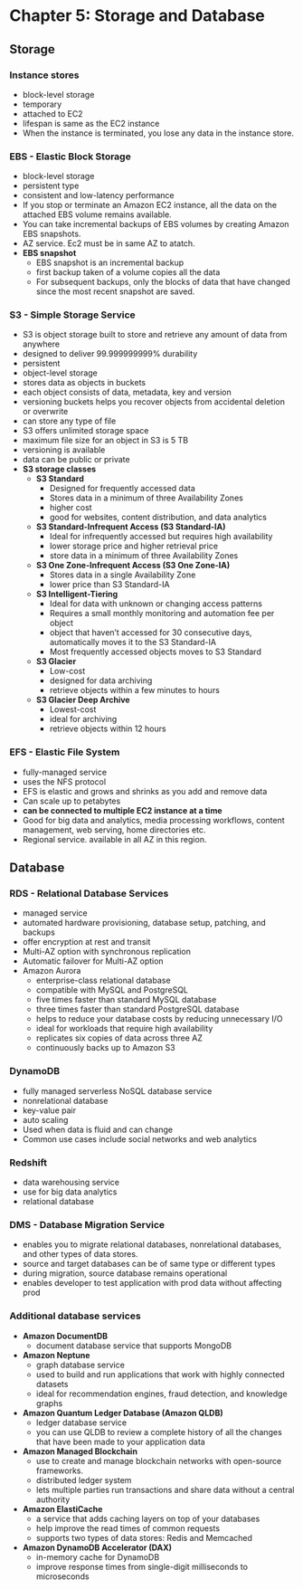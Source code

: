 # Chapter 5: Storage and Database


## Storage

### Instance stores
  - block-level storage
  - temporary
  - attached to EC2
  - lifespan is same as the EC2 instance
  - When the instance is terminated, you lose any data in the instance store.

### EBS - Elastic Block Storage
  - block-level storage
  - persistent type
  - consistent and low-latency performance
  - If you stop or terminate an Amazon EC2 instance, all the data on the attached EBS volume remains available.
  - You can take incremental backups of EBS volumes by creating Amazon EBS snapshots.
  - AZ service. Ec2 must be in same AZ to atatch.
  - **EBS snapshot**
    - EBS snapshot is an incremental backup
    - first backup taken of a volume copies all the data
    - For subsequent backups, only the blocks of data that have changed since the most recent snapshot are saved. 

### S3 - Simple Storage Service
  - S3 is object storage built to store and retrieve any amount of data from anywhere
  - designed to deliver 99.999999999% durability
  - persistent
  - object-level storage
  - stores data as objects in buckets
  - each object consists of data, metadata, key and version
  - versioning buckets helps you recover objects from accidental deletion or overwrite
  - can store any type of file
  - S3 offers unlimited storage space
  - maximum file size for an object in S3 is 5 TB
  - versioning is available
  - data can be public or private
  - **S3 storage classes**
    - **S3 Standard**
      - Designed for frequently accessed data
      - Stores data in a minimum of three Availability Zones
      - higher cost
      - good for websites, content distribution, and data analytics
    - **S3 Standard-Infrequent Access (S3 Standard-IA)**
      - Ideal for infrequently accessed but requires high availability
      - lower storage price and higher retrieval price
      - store data in a minimum of three Availability Zones
    - **S3 One Zone-Infrequent Access (S3 One Zone-IA)**
      - Stores data in a single Availability Zone
      - lower price than S3 Standard-IA
    - **S3 Intelligent-Tiering**
      - Ideal for data with unknown or changing access patterns
      - Requires a small monthly monitoring and automation fee per object
      - object that haven’t accessed for 30 consecutive days, automatically moves it to the S3 Standard-IA
      - Most frequently accessed objects moves to S3 Standard
    - **S3 Glacier**
      - Low-cost
      - designed for data archiving
      - retrieve objects within a few minutes to hours
    - **S3 Glacier Deep Archive**
      - Lowest-cost
      - ideal for archiving
      - retrieve objects within 12 hours

### EFS - Elastic File System
  - fully-managed service
  - uses the NFS protocol
  - EFS is elastic and grows and shrinks as you add and remove data
  - Can scale up to petabytes
  - **can be connected to multiple EC2 instance at a time**
  - Good for big data and analytics, media processing workflows, content management, web serving, home directories etc.
  - Regional service. available in all AZ in this region.


## Database

### RDS - Relational Database Services
  - managed service
  - automated hardware provisioning, database setup, patching, and backups
  - offer encryption at rest and transit
  - Multi-AZ option with synchronous replication
  - Automatic failover for Multi-AZ option
  - Amazon Aurora
    - enterprise-class relational database
    - compatible with MySQL and PostgreSQL
    - five times faster than standard MySQL database
    - three times faster than standard PostgreSQL database
    - helps to reduce your database costs by reducing unnecessary I/O
    - ideal for workloads that require high availability
    - replicates six copies of data across three AZ
    - continuously backs up to Amazon S3

### DynamoDB
  - fully managed serverless NoSQL database service
  - nonrelational database
  - key-value pair
  - auto scaling
  - Used when data is fluid and can change
  - Common use cases include social networks and web analytics

### Redshift
  - data warehousing service
  - use for big data analytics
  - relational database

### DMS - Database Migration Service
  - enables you to migrate relational databases, nonrelational databases, and other types of data stores.
  - source and target databases can be of same type or different types
  - during migration, source database remains operational
  - enables developer to test application with prod data without affecting prod
  
### Additional database services
  - **Amazon DocumentDB**
    - document database service that supports MongoDB
  - **Amazon Neptune**
    - graph database service
    - used to build and run applications that work with highly connected datasets
    - ideal for recommendation engines, fraud detection, and knowledge graphs
  - **Amazon Quantum Ledger Database (Amazon QLDB)**
    - ledger database service
    - you can use QLDB to review a complete history of all the changes that have been made to your application data
  - **Amazon Managed Blockchain**
    - use to create and manage blockchain networks with open-source frameworks.
    - distributed ledger system
    - lets multiple parties run transactions and share data without a central authority
  - **Amazon ElastiCache**
    - a service that adds caching layers on top of your databases
    - help improve the read times of common requests
    - supports two types of data stores: Redis and Memcached
  - **Amazon DynamoDB Accelerator (DAX)**
    - in-memory cache for DynamoDB
    - improve response times from single-digit milliseconds to microseconds
  
